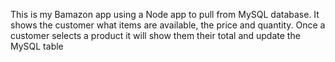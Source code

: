 This is my Bamazon app using a Node app to pull from MySQL database.
It shows the customer what items are available, the price and quantity.
Once a customer selects a product it will show them their total and update the MySQL table

